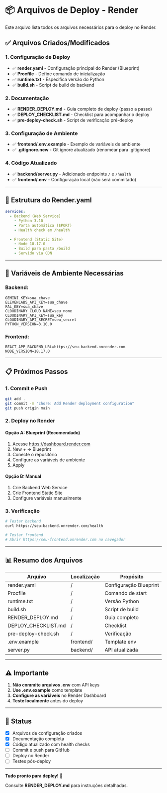 # 📦 Arquivos de Deploy - Render

Este arquivo lista todos os arquivos necessários para o deploy no Render.

## ✅ Arquivos Criados/Modificados

### 1. Configuração de Deploy
- ✅ **render.yaml** - Configuração principal do Render (Blueprint)
- ✅ **Procfile** - Define comando de inicialização
- ✅ **runtime.txt** - Especifica versão do Python
- ✅ **build.sh** - Script de build do backend

### 2. Documentação
- ✅ **RENDER_DEPLOY.md** - Guia completo de deploy (passo a passo)
- ✅ **DEPLOY_CHECKLIST.md** - Checklist para acompanhar o deploy
- ✅ **pre-deploy-check.sh** - Script de verificação pré-deploy

### 3. Configuração de Ambiente
- ✅ **frontend/.env.example** - Exemplo de variáveis de ambiente
- ✅ **.gitignore.new** - Git ignore atualizado (renomear para .gitignore)

### 4. Código Atualizado
- ✅ **backend/server.py** - Adicionado endpoints `/` e `/health`
- ✅ **frontend/.env** - Configuração local (não será commitado)

---

## 🔧 Estrutura do Render.yaml

```yaml
services:
  - Backend (Web Service)
    - Python 3.10
    - Porta automática ($PORT)
    - Health check em /health
    
  - Frontend (Static Site)
    - Node 18.17.0
    - Build para pasta /build
    - Servido via CDN
```

---

## 🔐 Variáveis de Ambiente Necessárias

### Backend:
```
GEMINI_KEY=sua_chave
ELEVENLABS_API_KEY=sua_chave  
FAL_KEY=sua_chave
CLOUDINARY_CLOUD_NAME=seu_nome
CLOUDINARY_API_KEY=sua_key
CLOUDINARY_API_SECRET=seu_secret
PYTHON_VERSION=3.10.0
```

### Frontend:
```
REACT_APP_BACKEND_URL=https://seu-backend.onrender.com
NODE_VERSION=18.17.0
```

---

## 📋 Próximos Passos

### 1. Commit e Push
```bash
git add .
git commit -m "chore: Add Render deployment configuration"
git push origin main
```

### 2. Deploy no Render

#### Opção A: Blueprint (Recomendado)
1. Acesse https://dashboard.render.com
2. New + → Blueprint
3. Conecte o repositório
4. Configure as variáveis de ambiente
5. Apply

#### Opção B: Manual
1. Crie Backend Web Service
2. Crie Frontend Static Site
3. Configure variáveis manualmente

### 3. Verificação
```bash
# Testar backend
curl https://seu-backend.onrender.com/health

# Testar frontend
# Abrir https://seu-frontend.onrender.com no navegador
```

---

## 📊 Resumo dos Arquivos

| Arquivo | Localização | Propósito |
|---------|-------------|-----------|
| render.yaml | / | Configuração Blueprint |
| Procfile | / | Comando de start |
| runtime.txt | / | Versão Python |
| build.sh | / | Script de build |
| RENDER_DEPLOY.md | / | Guia completo |
| DEPLOY_CHECKLIST.md | / | Checklist |
| pre-deploy-check.sh | / | Verificação |
| .env.example | frontend/ | Template env |
| server.py | backend/ | API atualizada |

---

## ⚠️ Importante

1. **Não commite arquivos .env** com API keys
2. **Use .env.example** como template
3. **Configure as variáveis** no Render Dashboard
4. **Teste localmente** antes do deploy

---

## 🚀 Status

- [x] Arquivos de configuração criados
- [x] Documentação completa
- [x] Código atualizado com health checks
- [ ] Commit e push para GitHub
- [ ] Deploy no Render
- [ ] Testes pós-deploy

---

**Tudo pronto para deploy!** 🎉

Consulte **RENDER_DEPLOY.md** para instruções detalhadas.
